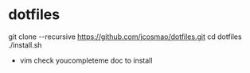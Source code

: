 # dotfiles

 git clone --recursive https://github.com/jcosmao/dotfiles.git
 cd dotfiles
 ./install.sh

- vim
check youcompleteme doc to install
